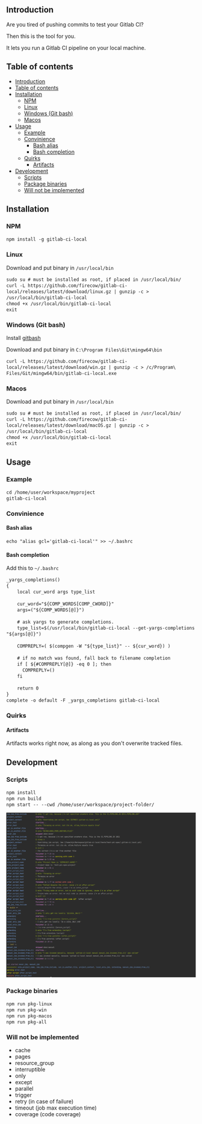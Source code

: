 ## Introduction
Are you tired of pushing commits to test your Gitlab CI?

Then this is the tool for you.

It lets you run a Gitlab CI pipeline on your local machine.

## Table of contents
* [Introduction](#introduction)
* [Table of contents](#table-of-contents)
* [Installation](#installation)
    * [NPM](#npm)
    * [Linux](#linux)
    * [Windows (Git bash)](#windows-git-bash)
    * [Macos](#macos)
* [Usage](#usage)
    * [Example](#example)
    * [Convinience](#convinience)
        * [Bash alias](#bash-alias)
        * [Bash completion](#bash-completion)
    * [Quirks](#quirks)
        * [Artifacts](#artifacts)
* [Development](#development)
    * [Scripts](#scripts)
    * [Package binaries](#package-binaries)
    * [Will not be implemented](#will-not-be-implemented)

## Installation
### NPM
```
npm install -g gitlab-ci-local
```

### Linux
Download and put binary in `/usr/local/bin`

```
sudo su # must be installed as root, if placed in /usr/local/bin/
curl -L https://github.com/firecow/gitlab-ci-local/releases/latest/download/linux.gz | gunzip -c > /usr/local/bin/gitlab-ci-local
chmod +x /usr/local/bin/gitlab-ci-local
exit
```
    
### Windows (Git bash)
Install [gitbash](https://git-scm.com/downloads)

Download and put binary in `C:\Program Files\Git\mingw64\bin`

```
curl -L https://github.com/firecow/gitlab-ci-local/releases/latest/download/win.gz | gunzip -c > /c/Program\ Files/Git/mingw64/bin/gitlab-ci-local.exe
```

### Macos
Download and put binary in `/usr/local/bin`

```
sudo su # must be installed as root, if placed in /usr/local/bin/
curl -L https://github.com/firecow/gitlab-ci-local/releases/latest/download/macOS.gz | gunzip -c > /usr/local/bin/gitlab-ci-local
chmod +x /usr/local/bin/gitlab-ci-local
exit
```

## Usage
### Example

```
cd /home/user/workspace/myproject
gitlab-ci-local
```

### Convinience
#### Bash alias
```
echo "alias gcl='gitlab-ci-local'" >> ~/.bashrc
```

#### Bash completion

Add this to `~/.bashrc`
```
_yargs_completions()
{
    local cur_word args type_list

    cur_word="${COMP_WORDS[COMP_CWORD]}"
    args=("${COMP_WORDS[@]}")

    # ask yargs to generate completions.
    type_list=$(/usr/local/bin/gitlab-ci-local --get-yargs-completions "${args[@]}")

    COMPREPLY=( $(compgen -W "${type_list}" -- ${cur_word}) )

    # if no match was found, fall back to filename completion
    if [ ${#COMPREPLY[@]} -eq 0 ]; then
      COMPREPLY=()
    fi

    return 0
}
complete -o default -F _yargs_completions gitlab-ci-local
```

### Quirks
#### Artifacts
Artifacts works right now, as along as you don't overwrite tracked files.

## Development
### Scripts
```
npm install
npm run build
npm start -- --cwd /home/user/workspace/project-folder/
```

![Alt text](docs/images/development.png "Development output")

### Package binaries
```
npm run pkg-linux
npm run pkg-win
npm run pkg-macos
npm run pkg-all
```

### Will not be implemented
- cache
- pages
- resource_group
- interruptible
- only
- except
- parallel
- trigger
- retry (in case of failure)
- timeout (job max execution time)
- coverage (code coverage)
